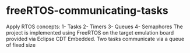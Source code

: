 # freeRTOS-communicating-tasks
Apply RTOS concepts:
1- Tasks
2- Timers
3- Queues
4- Semaphores
The project is implemented using FreeRTOS on the target emulation board provided via Eclipse CDT 
Embedded.
Two tasks communicate via a queue of fixed size 
